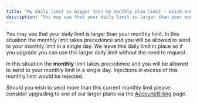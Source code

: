 ```yaml
---
title: "My daily limit is bigger than my monthly plan limit - which one is correct?"
description: "You may see that your daily limit is larger than your monthly limit. In this situation the monthly limit takes precedence and you will be allowed to send to your monthly limit in a single day. "
---
```


You may see that your daily limit is larger than your monthly limit. In this situation the monthly limit takes precedence and you will be allowed to send to your monthly limit in a single day. We leave this daily limit in place so if you upgrade you can use this larger daily limit without the need to request.

In this situation the **monthly** limit takes precedence and you will be allowed to send to your monthly limit in a single day. Injections in excess of this monthly limit would be rejected.

Should you wish to send more than this current monthly limit please consider upgrading to one of our larger plans via the [Account/Billing](https://app.sparkpost.com/account/billing) page.
